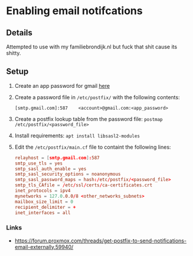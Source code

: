 # Enabling email notifcations 

## Details

Attempted to use with my familiebrondijk.nl but fuck that shit cause its shitty.

## Setup

1. Create an app password for gmail [here]()
2. Create a password file in `/etc/postfix/` with the following contents:

    ```password
    [smtp.gmail.com]:587    <account>@gmail.com:<app_password>
    ```

3. Create a postfix lookup table from the password file: `postmap /etc/postfix/<password_file>`
4. Install requirements: `apt install libsasl2-modules`
5. Edit the `/etc/postfix/main.cf` file to containt the following lines:

    ```main.cf
    relayhost = [smtp.gmail.com]:587
    smtp_use_tls = yes
    smtp_sasl_auth_enable = yes
    smtp_sasl_security_options = noanonymous
    smtp_sasl_password_maps = hash:/etc/postfix/<password_file>
    smtp_tls_CAfile = /etc/ssl/certs/ca-certificates.crt
    inet_protocols = ipv4
    mynetworks = 127.0.0.0/8 <other_networks_subnets>
    mailbox_size_limit = 0
    recipient_delimiter = +
    inet_interfaces = all
    ```





### Links

- https://forum.proxmox.com/threads/get-postfix-to-send-notifications-email-externally.59940/